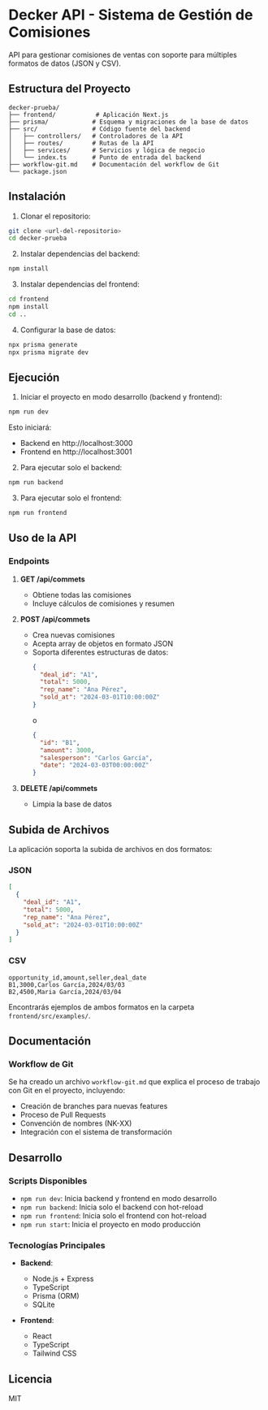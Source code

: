 # Decker API - Sistema de Gestión de Comisiones

API para gestionar comisiones de ventas con soporte para múltiples formatos de datos (JSON y CSV).


## Estructura del Proyecto

```
decker-prueba/
├── frontend/           # Aplicación Next.js
├── prisma/            # Esquema y migraciones de la base de datos
├── src/               # Código fuente del backend
│   ├── controllers/   # Controladores de la API
│   ├── routes/        # Rutas de la API
│   ├── services/      # Servicios y lógica de negocio
│   └── index.ts       # Punto de entrada del backend
├── workflow-git.md    # Documentación del workflow de Git
└── package.json
```

## Instalación

1. Clonar el repositorio:
```bash
git clone <url-del-repositorio>
cd decker-prueba
```

2. Instalar dependencias del backend:
```bash
npm install
```

3. Instalar dependencias del frontend:
```bash
cd frontend
npm install
cd ..
```

4. Configurar la base de datos:
```bash
npx prisma generate
npx prisma migrate dev
```

## Ejecución

1. Iniciar el proyecto en modo desarrollo (backend y frontend):
```bash
npm run dev
```

Esto iniciará:
- Backend en http://localhost:3000
- Frontend en http://localhost:3001

2. Para ejecutar solo el backend:
```bash
npm run backend
```

3. Para ejecutar solo el frontend:
```bash
npm run frontend
```

## Uso de la API

### Endpoints

1. **GET /api/commets**
   - Obtiene todas las comisiones
   - Incluye cálculos de comisiones y resumen

2. **POST /api/commets**
   - Crea nuevas comisiones
   - Acepta array de objetos en formato JSON
   - Soporta diferentes estructuras de datos:
     ```json
     {
       "deal_id": "A1",
       "total": 5000,
       "rep_name": "Ana Pérez",
       "sold_at": "2024-03-01T10:00:00Z"
     }
     ```
     o
     ```json
     {
       "id": "B1",
       "amount": 3000,
       "salesperson": "Carlos García",
       "date": "2024-03-03T00:00:00Z"
     }
     ```

3. **DELETE /api/commets**
   - Limpia la base de datos

## Subida de Archivos

La aplicación soporta la subida de archivos en dos formatos:

### JSON
```json
[
  {
    "deal_id": "A1",
    "total": 5000,
    "rep_name": "Ana Pérez",
    "sold_at": "2024-03-01T10:00:00Z"
  }
]
```

### CSV
```csv
opportunity_id,amount,seller,deal_date
B1,3000,Carlos García,2024/03/03
B2,4500,Maria García,2024/03/04
```

Encontrarás ejemplos de ambos formatos en la carpeta `frontend/src/examples/`.

## Documentación

### Workflow de Git
Se ha creado un archivo `workflow-git.md` que explica el proceso de trabajo con Git en el proyecto, incluyendo:
- Creación de branches para nuevas features
- Proceso de Pull Requests
- Convención de nombres (NK-XX)
- Integración con el sistema de transformación

## Desarrollo

### Scripts Disponibles

- `npm run dev`: Inicia backend y frontend en modo desarrollo
- `npm run backend`: Inicia solo el backend con hot-reload
- `npm run frontend`: Inicia solo el frontend con hot-reload
- `npm run start`: Inicia el proyecto en modo producción

### Tecnologías Principales

- **Backend**:
  - Node.js + Express
  - TypeScript
  - Prisma (ORM)
  - SQLite

- **Frontend**:
  - React
  - TypeScript
  - Tailwind CSS

## Licencia

MIT

